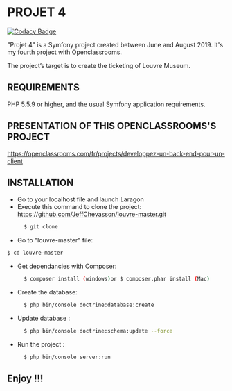 PROJET 4
========

[![Codacy Badge](https://api.codacy.com/project/badge/Grade/f5328ccd2d3f4a2bbfe52209675ba959)](https://app.codacy.com/app/JeffChevasson/louvre-master?utm_source=github.com&utm_medium=referral&utm_content=JeffChevasson/louvre-master&utm_campaign=Badge_Grade_Dashboard)

"Projet 4" is a Symfony project created between June and August 2019. It's my fourth project with Openclassrooms.

The project’s target is to create the ticketing of Louvre Museum.

REQUIREMENTS
------------

PHP 5.5.9 or higher,
and the usual Symfony application requirements.

PRESENTATION OF THIS OPENCLASSROOMS'S PROJECT
---------------------------------------------


https://openclassrooms.com/fr/projects/developpez-un-back-end-pour-un-client


INSTALLATION
------------


* Go to your localhost file and launch Laragon
* Execute this command to clone the project: https://github.com/JeffChevasson/louvre-master.git
  ```bash 
    $ git clone 
  ```
 * Go to "louvre-master" file:
  ```bash 
  $ cd louvre-master
  ```
* Get dependancies with Composer: 
  ```bash
    $ composer install (windows)or $ composer.phar install (Mac)
  ```
* Create the database: 
  ```bash
    $ php bin/console doctrine:database:create
  ```
* Update database : 
  ```bash
    $ php bin/console doctrine:schema:update --force
  ```
* Run the project : 
  ```bash
    $ php bin/console server:run
  ```

Enjoy !!!
---------
